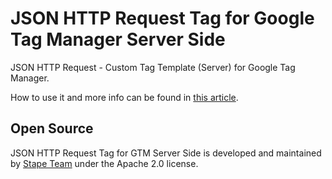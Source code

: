 # JSON HTTP Request Tag for Google Tag Manager Server Side 

JSON HTTP Request - Custom Tag Template (Server) for Google Tag Manager.


How to use it and more info can be found in [this article](https://stape.io/how-to-send-all-ga-event-data-to-your-url-site-crm/).


## Open Source

JSON HTTP Request Tag for GTM Server Side is developed and maintained by [Stape Team](https://stape.io/) under the Apache 2.0 license.
